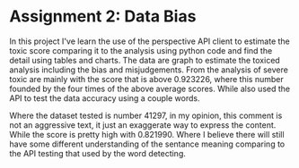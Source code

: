 # Assignment 2: Data Bias

In this project I've learn the use of the perspective API client to estimate the toxic score comparing it to the analysis using python code and find the detail using tables and charts. The data are graph to estimate the toxiced analysis including the bias and misjudgements. From the analysis of severe toxic are mainly with the score that is above 0.923226, where this number founded by the four times of the above average scores. While also used the API to test the data accuracy using a couple words.

Where the dataset tested is number 41297, in my opinion, this comment is not an aggressive text, it just an exaggerate way to express the content. While the score is pretty high with 0.821990. Where I believe there will still have some different understanding of the sentance meaning comparing to the API testing that used by the word detecting. 
